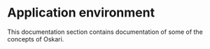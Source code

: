 # Application environment

This documentation section contains documentation of some of the concepts of Oskari.

